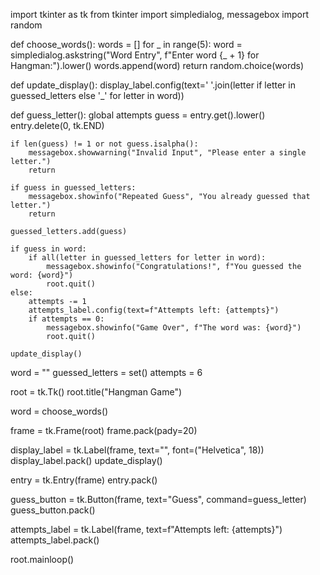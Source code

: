 import tkinter as tk
from tkinter import simpledialog, messagebox
import random


def choose_words():
    words = []
    for _ in range(5):
        word = simpledialog.askstring("Word Entry", f"Enter word {_ + 1} for Hangman:").lower()
        words.append(word)
    return random.choice(words)


def update_display():
    display_label.config(text=' '.join(letter if letter in guessed_letters else '_' for letter in word))


def guess_letter():
    global attempts
    guess = entry.get().lower()
    entry.delete(0, tk.END)

    if len(guess) != 1 or not guess.isalpha():
        messagebox.showwarning("Invalid Input", "Please enter a single letter.")
        return

    if guess in guessed_letters:
        messagebox.showinfo("Repeated Guess", "You already guessed that letter.")
        return

    guessed_letters.add(guess)

    if guess in word:
        if all(letter in guessed_letters for letter in word):
            messagebox.showinfo("Congratulations!", f"You guessed the word: {word}")
            root.quit()
    else:
        attempts -= 1
        attempts_label.config(text=f"Attempts left: {attempts}")
        if attempts == 0:
            messagebox.showinfo("Game Over", f"The word was: {word}")
            root.quit()

    update_display()


word = ""
guessed_letters = set()
attempts = 6

root = tk.Tk()
root.title("Hangman Game")

word = choose_words()

frame = tk.Frame(root)
frame.pack(pady=20)

display_label = tk.Label(frame, text="", font=("Helvetica", 18))
display_label.pack()
update_display()

entry = tk.Entry(frame)
entry.pack()

guess_button = tk.Button(frame, text="Guess", command=guess_letter)
guess_button.pack()

attempts_label = tk.Label(frame, text=f"Attempts left: {attempts}")
attempts_label.pack()

root.mainloop()

